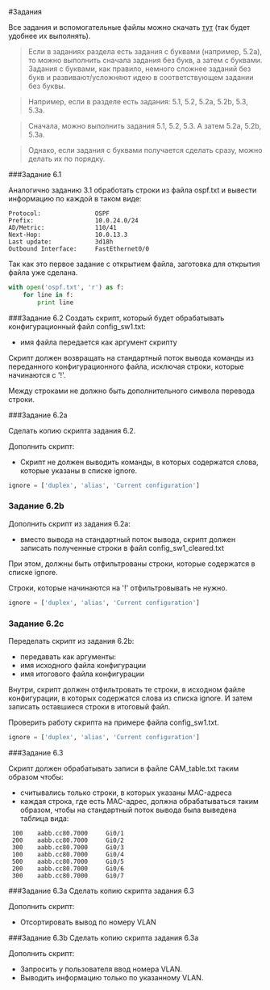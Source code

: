 #Задания

Все задания и вспомогательные файлы можно скачать [тут](https://github.com/natenka/PyNEng/blob/master/exercises.zip) (так будет удобнее их выполнять).

> Если в заданиях раздела есть задания с буквами (например, 5.2a), то можно выполнить сначала задания без букв, а затем с буквами. Задания с буквами, как правило, немного сложнее заданий без букв и развивают/усложняют идею в соответствующем задании без буквы.

> Например, если в разделе есть задания: 5.1, 5.2, 5.2a, 5.2b, 5.3, 5.3a.

> Сначала, можно выполнить задания 5.1, 5.2, 5.3. А затем 5.2a, 5.2b, 5.3a.

> Однако, если задания с буквами получается сделать сразу, можно делать их по порядку.

###Задание 6.1

Аналогично заданию 3.1 обработать строки из файла ospf.txt
и вывести информацию по каждой в таком виде:
```
Protocol:               OSPF
Prefix:                 10.0.24.0/24
AD/Metric:              110/41
Next-Hop:               10.0.13.3
Last update:            3d18h
Outbound Interface:     FastEthernet0/0
```
Так как это первое задание с открытием файла, заготовка для открытия файла уже сделана.

```python
with open('ospf.txt', 'r') as f:
    for line in f:
        print line
```

###Задание 6.2
Создать скрипт, который будет обрабатывать конфигурационный файл config_sw1.txt:
* имя файла передается как аргумент скрипту

Скрипт должен возвращать на стандартный поток вывода команды из переданного
конфигурационного файла, исключая строки, которые начинаются с '!'.

Между строками не должно быть дополнительного символа перевода строки.


###Задание 6.2a

Сделать копию скрипта задания 6.2.

Дополнить скрипт:
* Скрипт не должен выводить команды, в которых содержатся слова, которые указаны в списке ignore.

```python
ignore = ['duplex', 'alias', 'Current configuration']
```


### Задание 6.2b

Дополнить скрипт из задания 6.2a:
* вместо вывода на стандартный поток вывода, скрипт должен записать полученные строки в файл config_sw1_cleared.txt

При этом, должны быть отфильтрованы строки, которые содержатся в списке ignore.

Строки, которые начинаются на '!' отфильтровывать не нужно.

```python
ignore = ['duplex', 'alias', 'Current configuration']
```

### Задание 6.2c

Переделать скрипт из задания 6.2b:
* передавать как аргументы:
 * имя исходного файла конфигурации
 * имя итогового файла конфигурации

Внутри, скрипт должен отфильтровать те строки, в исходном файле конфигурации,
в которых содержатся слова из списка ignore.
И затем записать оставшиеся строки в итоговый файл.

Проверить работу скрипта на примере файла config_sw1.txt.

```python
ignore = ['duplex', 'alias', 'Current configuration']
```

###Задание 6.3

Скрипт должен обрабатывать записи в файле CAM_table.txt таким образом чтобы:
* считывались только строки, в которых указаны MAC-адреса
* каждая строка, где есть MAC-адрес, должна обрабатываться таким образом, чтобы на стандартный поток вывода была выведена таблица вида:

```
 100    aabb.cc80.7000     Gi0/1
 200    aabb.cc80.7000     Gi0/2
 300    aabb.cc80.7000     Gi0/3
 100    aabb.cc80.7000     Gi0/4
 500    aabb.cc80.7000     Gi0/5
 200    aabb.cc80.7000     Gi0/6
 300    aabb.cc80.7000     Gi0/7
```


###Задание 6.3a
Сделать копию скрипта задания 6.3

Дополнить скрипт:
* Отсортировать вывод по номеру VLAN


###Задание 6.3b
Сделать копию скрипта задания 6.3a

Дополнить скрипт:
* Запросить у пользователя ввод номера VLAN.
* Выводить информацию только по указанному VLAN.

